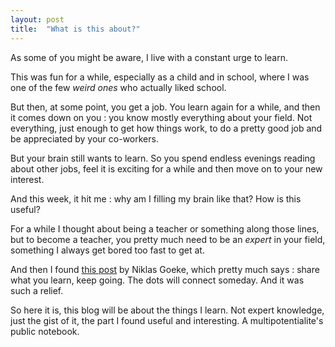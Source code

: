 ```yaml
---
layout: post
title:  "What is this about?"
---
```

As some of you might be aware, I live with a constant urge to learn.

This was fun for a while, especially as a child and in school, where I was one of the few *weird ones* who actually liked school.

But then, at some point, you get a job. You learn again for a while, and then it comes down on you : you know mostly everything about your field. Not everything, just enough to get how things work, to do a pretty good job and be appreciated by your co-workers.

But your brain still wants to learn. So you spend endless evenings reading about other jobs, feel it is exciting for a while and then move on to your new interest.

And this week, it hit me : why am I filling my brain like that? How is this useful?

For a while I thought about being a teacher or something along those lines, but to become a teacher, you pretty much need to be an *expert* in your field, something I always get bored too fast to get at.

And then I found [this post](https://betterhumans.coach.me/are-you-a-multipotentialite-confessions-from-a-man-with-obsessive-learning-disorder-82e400df53d3) by Niklas Goeke, which pretty much says : share what you learn, keep going. The dots will connect someday. And it was such a relief.

So here it is, this blog will be about the things I learn. Not expert knowledge, just the gist of it, the part I found useful and interesting. A multipotentialite's public notebook.
